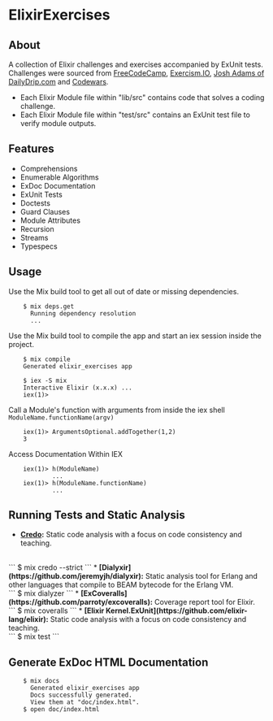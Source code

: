 # ElixirExercises

## About
A collection of Elixir challenges and exercises accompanied by ExUnit tests. Challenges were sourced from
[FreeCodeCamp](https://www.freecodecamp.com), [Exercism.IO](http://exercism.io),
[Josh Adams of DailyDrip.com](https://www.dailydrip.com) and [Codewars](https://www.codewars.com).
* Each Elixir Module file within "lib/src" contains code that solves a coding challenge.
* Each Elixir Module file within "test/src" contains an ExUnit test file to verify module outputs.

## Features
 * Comprehensions
 * Enumerable Algorithms
 * ExDoc Documentation
 * ExUnit Tests
 * Doctests
 * Guard Clauses
 * Module Attributes
 * Recursion
 * Streams
 * Typespecs

## Usage
Use the Mix build tool to get all out of date or missing dependencies.
```
    $ mix deps.get
      Running dependency resolution
      ...
```

Use the Mix build tool to compile the app and start an iex session inside the project.
```
    $ mix compile
    Generated elixir_exercises app

    $ iex -S mix
    Interactive Elixir (x.x.x) ...
    iex(1)>
```

Call a Module's function with arguments from inside the iex shell
``` ModuleName.functionName(argv) ```

```   
    iex(1)> ArgumentsOptional.addTogether(1,2)
    3
```

Access Documentation Within IEX
```   
    iex(1)> h(ModuleName) 
            ...
    iex(1)> h(ModuleName.functionName)
            ...    
```

## Running Tests and Static Analysis
 * <b>[Credo](https://github.com/rrrene/credo):</b>
 Static code analysis with a focus on code consistency and teaching. 
 <br>
  ``` $ mix credo --strict ```
 * <b>[Dialyxir](https://github.com/jeremyjh/dialyxir):</b>
 Static analysis tool for Erlang and other languages that compile to BEAM bytecode for the Erlang VM.<br>
   ``` $ mix dialyzer ```
 * <b>[ExCoveralls](https://github.com/parroty/excoveralls):</b>
 Coverage report tool for Elixir. <br>
   ``` $ mix coveralls ```
 * <b>[Elixir Kernel.ExUnit](https://github.com/elixir-lang/elixir):</b>
 Static code analysis with a focus on code consistency and teaching.<br> 
   ``` $ mix test ```


## Generate ExDoc HTML Documentation

```
    $ mix docs
      Generated elixir_exercises app
      Docs successfully generated.
      View them at "doc/index.html".
    $ open doc/index.html
```
